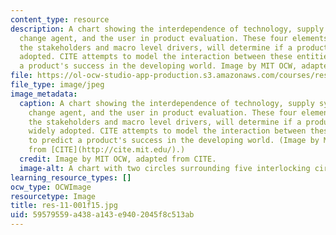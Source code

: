 ```yaml
---
content_type: resource
description: A chart showing the interdependence of technology, supply systems, the
  change agent, and the user in product evaluation. These four elements, along with
  the stakeholders and macro level drivers, will determine if a product will be widely
  adopted. CITE attempts to model the interaction between these entities to predict
  a product's success in the developing world. Image by MIT OCW, adapted from CITE.
file: https://ol-ocw-studio-app-production.s3.amazonaws.com/courses/res-11-001-cite-reports-fall-2015/59579559a438a143e9402045f8c513ab_res-11-001f15.jpg
file_type: image/jpeg
image_metadata:
  caption: A chart showing the interdependence of technology, supply systems, the
    change agent, and the user in product evaluation. These four elements, along with
    the stakeholders and macro level drivers, will determine if a product will be
    widely adopted. CITE attempts to model the interaction between these entities
    to predict a product's success in the developing world. (Image by MIT OCW, adapted
    from [CITE](http://cite.mit.edu/).)
  credit: Image by MIT OCW, adapted from CITE.
  image-alt: A chart with two circles surrounding five interlocking circles.
learning_resource_types: []
ocw_type: OCWImage
resourcetype: Image
title: res-11-001f15.jpg
uid: 59579559-a438-a143-e940-2045f8c513ab
---
```

